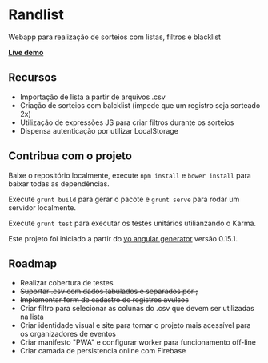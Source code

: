 # Randlist

Webapp para realização de sorteios com listas, filtros e blacklist

**[Live demo](https://randlist.aerobatic.io)**

## Recursos

- Importação de lista a partir de arquivos .csv
- Criação de sorteios com balcklist (impede que um registro seja sorteado 2x)
- Utilização de expressões JS para criar filtros durante os sorteios
- Dispensa autenticação por utilizar LocalStorage

## Contribua com o projeto

Baixe o repositório localmente, execute `npm install` e `bower install` para baixar todas as dependências.

Execute `grunt build` para gerar o pacote e `grunt serve` para rodar um servidor localmente.

Execute `grunt test` para executar os testes unitários utilianzando o Karma.

Este projeto foi iniciado a partir do [yo angular generator](https://github.com/yeoman/generator-angular) versão 0.15.1.

## Roadmap

- Realizar cobertura de testes
- ~~Suportar .csv com dados tabulados e separados por ;~~
- ~~Implementar form de cadastro de registros avulsos~~
- Criar filtro para selecionar as colunas do .csv que devem ser utilizadas na lista
- Criar identidade visual e site para tornar o projeto mais acessível para os organizadores de eventos
- Criar manifesto "PWA" e configurar worker para funcionamento off-line
- Criar camada de persistencia online com Firebase
